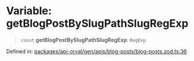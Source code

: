# Variable: getBlogPostBySlugPathSlugRegExp

> `const` **getBlogPostBySlugPathSlugRegExp**: `RegExp`

Defined in: [packages/api-orval/gen/apis/blog-posts/blog-posts.zod.ts:36](https://github.com/the-inconvenience-store/mono-example/blob/d567288f2dff3ffa4a2fdf7eb46acac0b7cd0929/packages/api-orval/gen/apis/blog-posts/blog-posts.zod.ts#L36)
